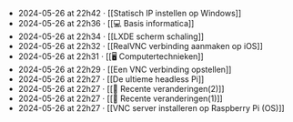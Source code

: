 - 2024-05-26 at 22h42 · [[Statisch IP instellen op Windows]]
- 2024-05-26 at 22h36 · [[💻 Basis informatica]]
- 2024-05-26 at 22h34 · [[LXDE scherm schaling]]
- 2024-05-26 at 22h32 · [[RealVNC verbinding aanmaken op iOS]]
- 2024-05-26 at 22h31 · [[🖥️ Computertechnieken]]
- 2024-05-26 at 22h29 · [[Een VNC verbinding opstellen]]
- 2024-05-26 at 22h27 · [[De ultieme headless Pi]]
- 2024-05-26 at 22h27 · [[📂 Recente veranderingen(2)]]
- 2024-05-26 at 22h27 · [[📂 Recente veranderingen(1)]]
- 2024-05-26 at 22h27 · [[VNC server installeren op Raspberry Pi (OS)]]
